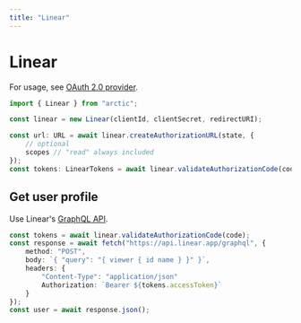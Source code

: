 ```yaml
---
title: "Linear"
---
```


# Linear

For usage, see [OAuth 2.0 provider](/guides/oauth2).

```ts
import { Linear } from "arctic";

const linear = new Linear(clientId, clientSecret, redirectURI);
```

```ts
const url: URL = await linear.createAuthorizationURL(state, {
	// optional
	scopes // "read" always included
});
const tokens: LinearTokens = await linear.validateAuthorizationCode(code);
```

## Get user profile

Use Linear's [GraphQL API](https://developers.linear.app/docs/graphql/working-with-the-graphql-api).

```ts
const tokens = await linear.validateAuthorizationCode(code);
const response = await fetch("https://api.linear.app/graphql", {
    method: "POST",
    body: `{ "query": "{ viewer { id name } }" }`,
	headers: {
        "Content-Type": "application/json"
		Authorization: `Bearer ${tokens.accessToken}`
	}
});
const user = await response.json();
```
